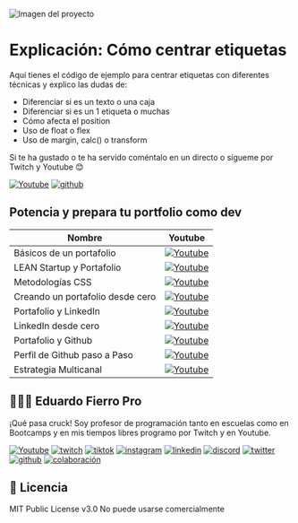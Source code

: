 ![Imagen del proyecto](https://github.com/eduardofierropro/Centrar-etiquetas/blob/main/assets/home1.jpg)

# Explicación: Cómo centrar etiquetas

Aquí tienes el código de ejemplo para centrar etiquetas con diferentes técnicas y explico las dudas de:

* Diferenciar si es un texto o una caja
* Diferenciar si es un 1 etiqueta o muchas
* Cómo afecta el position
* Uso de float o flex
* Uso de margin, calc() o transform

Si te ha gustado o te ha servido coméntalo en un directo o sígueme por Twitch y Youtube 😊

[![Youtube](https://img.shields.io/static/v1?label=&message=ver%20en%20youtube&color=FF0000&logo=youtube&logoColor=white&style=for-the-badge)](https://youtu.be/-xQ_SjDsGK4)
[![github](https://img.shields.io/static/v1?label=&message=github&color=171515&logo=github&logoColor=white&style=for-the-badge)](https://eduardofierropro.github.io/Centrar-etiquetas/)

## Potencia y prepara tu portfolio como dev

| Nombre | Youtube |
|--|--|
|Básicos de un portafolio|[![Youtube](https://img.shields.io/static/v1?label=&message=ver%20en%20youtube&color=FF0000&logo=youtube&logoColor=white&style=for-the-badge)](https://www.youtube.com/watch?v=nLSDyNhbUnY)|
|LEAN Startup y Portafolio|[![Youtube](https://img.shields.io/static/v1?label=&message=ver%20en%20youtube&color=FF0000&logo=youtube&logoColor=white&style=for-the-badge)](https://youtu.be/j6RZqCe4hTs)|
|Metodologías CSS|[![Youtube](https://img.shields.io/static/v1?label=&message=ver%20en%20youtube&color=FF0000&logo=youtube&logoColor=white&style=for-the-badge)](https://www.youtube.com/watch?v=f0LpZoyY1gE)|
|Creando un portafolio desde cero|[![Youtube](https://img.shields.io/static/v1?label=&message=ver%20en%20youtube&color=FF0000&logo=youtube&logoColor=white&style=for-the-badge)](https://youtu.be/XAwXz2w3vlg)|
|Portafolio y LinkedIn|[![Youtube](https://img.shields.io/static/v1?label=&message=ver%20en%20youtube&color=FF0000&logo=youtube&logoColor=white&style=for-the-badge)](https://www.youtube.com/watch?v=--mCLmUR8gs)|
|LinkedIn desde cero|[![Youtube](https://img.shields.io/static/v1?label=&message=ver%20en%20youtube&color=FF0000&logo=youtube&logoColor=white&style=for-the-badge)](https://youtu.be/fPpkIvz85UQ)|
|Portafolio y Github|[![Youtube](https://img.shields.io/static/v1?label=&message=ver%20en%20youtube&color=FF0000&logo=youtube&logoColor=white&style=for-the-badge)](https://www.youtube.com/watch?v=xjERpR298y4)|
|Perfil de Github paso a Paso|[![Youtube](https://img.shields.io/static/v1?label=&message=ver%20en%20youtube&color=FF0000&logo=youtube&logoColor=white&style=for-the-badge)](https://youtu.be/W5morje1Fjs)|
|Estrategia Multicanal|[![Youtube](https://img.shields.io/static/v1?label=&message=ver%20en%20youtube&color=FF0000&logo=youtube&logoColor=white&style=for-the-badge)](https://www.youtube.com/watch?v=xjERpR298y4)|


## 👨🏻‍🏫 Eduardo Fierro Pro
 
¡Qué pasa cruck! Soy profesor de programación tanto en escuelas como en Bootcamps y en mis tiempos libres programo por Twitch y en Youtube.

[![Youtube](https://img.shields.io/static/v1?label=&message=youtube&color=FF0000&logo=youtube&logoColor=white&style=for-the-badge)](https://youtube.com/EduardoFierroPro?sub_confirmation=1)
[![twitch](https://img.shields.io/static/v1?label=&message=twitch&color=6441a5&logo=twitch&logoColor=white&style=for-the-badge)](https://twitch.tv/eduardofierropro)
[![tiktok](https://img.shields.io/static/v1?label=&message=tiktok&color=ff0050&logo=tiktok&logoColor=white&style=for-the-badge)](https://www.tiktok.com/@eduardofierro.pro?)
[![instagram](https://img.shields.io/static/v1?label=&message=instagram&color=5B51D8&logo=instagram&logoColor=white&style=for-the-badge)](https://instagram.com/eduardofierro.pro)
[![linkedin](https://img.shields.io/static/v1?label=&message=linkedin&color=0e76a8&logo=linkedin&logoColor=white&style=for-the-badge)](https://www.linkedin.com/in/eduardofierropro)
[![discord](https://img.shields.io/static/v1?label=&message=discord&color=7289da&logo=discord&logoColor=white&style=for-the-badge)](https://discord.gg/t4Txush)
[![twitter](https://img.shields.io/static/v1?label=&message=twitter&color=1DA1F2&logo=twitter&logoColor=white&style=for-the-badge)](https://twitter.com/edfierropro)
[![github](https://img.shields.io/static/v1?label=&message=github&color=171515&logo=github&logoColor=white&style=for-the-badge)](https://github.com/eduardofierropro)
[![colaboración](https://img.shields.io/static/v1?label=&message=MIS%20CURSOS&color=blue&logo=teach&logoColor=white&style=for-the-badge)](http://colaboracion.eduardofierro.pro)


## 📄 Licencia 

MIT Public License v3.0
No puede usarse comercialmente

